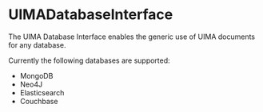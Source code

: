 # UIMADatabaseInterface
The UIMA Database Interface enables the generic use of UIMA documents for any database.

Currently the following databases are supported:
* MongoDB
* Neo4J
* Elasticsearch
* Couchbase

